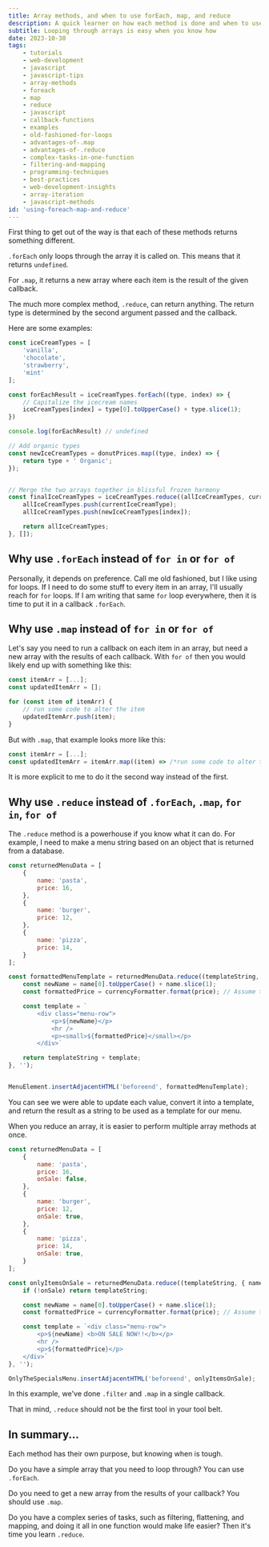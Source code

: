 ```yaml
---
title: Array methods, and when to use forEach, map, and reduce
description: A quick learner on how each method is done and when to use them
subtitle: Looping through arrays is easy when you know how
date: 2023-10-30
tags:
    - tutorials
    - web-development
    - javascript
    - javascript-tips
    - array-methods
    - foreach
    - map
    - reduce
    - javascript
    - callback-functions
    - examples
    - old-fashioned-for-loops
    - advantages-of-.map
    - advantages-of-.reduce
    - complex-tasks-in-one-function
    - filtering-and-mapping
    - programming-techniques
    - best-practices
    - web-development-insights
    - array-iteration
    - javascript-methods
id: 'using-foreach-map-and-reduce'
---
```


First thing to get out of the way is that each of these methods returns something different. 

`.forEach` only loops through the array it is called on. This means that it returns `undefined`.

For `.map`, it returns a new array where each item is the result of the given callback.

The much more complex method, `.reduce`, can return anything. The return type is determined by the second argument passed and the callback.

Here are some examples:
```js
const iceCreamTypes = [
    'vanilla',
    'chocolate',
    'strawberry',
    'mint'
];

const forEachResult = iceCreamTypes.forEach((type, index) => {
    // Capitalize the icecream names
    iceCreamTypes[index] = type[0].toUpperCase() + type.slice(1);
})

console.log(forEachResult) // undefined

// Add organic types
const newIceCreamTypes = donutPrices.map((type, index) => {
    return type + ' Organic';
});


// Merge the two arrays together in blissful frozen harmony
const finalIceCreamTypes = iceCreamTypes.reduce((allIceCreamTypes, currentIceCreamType, index) => {
    allIceCreamTypes.push(currentIceCreamType);
    allIceCreamTypes.push(newIceCreamTypes[index]);

    return allIceCreamTypes;
}, []);
```

## Why use `.forEach` instead of `for in` or `for of`

Personally, it depends on preference. Call me old fashioned, but I like using for loops. If I need to do some stuff to every item in an array, I'll usually reach for `for` loops. If I am writing that same `for` loop everywhere, then it is time to put it in a callback `.forEach`.

## Why use `.map` instead of `for in` or `for of`

Let's say you need to run a callback on each item in an array, but need a new array with the results of each callback. With `for of` then you would likely end up with something like this:

```js
const itemArr = [...];
const updatedItemArr = [];

for (const item of itemArr) {
    // run some code to alter the item
    updatedItemArr.push(item);
}
```

But with `.map`, that example looks more like this:

```js
const itemArr = [...];
const updatedItemArr = itemArr.map((item) => /*run some code to alter the item */);
```

It is more explicit to me to do it the second way instead of the first.

## Why use `.reduce` instead of `.forEach`, `.map`, `for in`, `for of`

The `.reduce` method is a powerhouse if you know what it can do. For example, I need to make a menu string based on an object that is returned from a database.

```js
const returnedMenuData = [
    {
        name: 'pasta',
        price: 16,
    },
    {
        name: 'burger',
        price: 12,
    },
    {
        name: 'pizza',
        price: 14,
    }
];

const formattedMenuTemplate = returnedMenuData.reduce((templateString, { name, price }) => {
    const newName = name[0].toUpperCase() + name.slice(1);
    const formattedPrice = currencyFormatter.format(price); // Assume this is an Intl.NumberFormat object

    const template = `
        <div class="menu-row">
            <p>${newName}</p>
            <hr />
            <p><small>${formattedPrice}</small></p>
        </div>`

    return templateString + template;
}, '');


MenuElement.insertAdjacentHTML('beforeend', formattedMenuTemplate);
```

You can see we were able to update each value, convert it into a template, and return the result as a string to be used as a template for our menu.

When you reduce an array, it is easier to perform multiple array methods at once.

```js
const returnedMenuData = [
    {
        name: 'pasta',
        price: 16,
        onSale: false,
    },
    {
        name: 'burger',
        price: 12,
        onSale: true,
    },
    {
        name: 'pizza',
        price: 14,
        onSale: true,
    }
];

const onlyItemsOnSale = returnedMenuData.reduce((templateString, { name, price, onSale }) => {
    if (!onSale) return templateString;

    const newName = name[0].toUpperCase() + name.slice(1);
    const formattedPrice = currencyFormatter.format(price); // Assume this is an Intl.NumberFormat object

    const template = `<div class="menu-row">
        <p>${newName} <b>ON SALE NOW!!</b></p>
        <hr />
        <p>${formattedPrice}</p>
    </div>`
}, '');

OnlyTheSpecialsMenu.insertAdjacentHTML('beforeend', onlyItemsOnSale);
```

In this example, we've done `.filter` and `.map` in a single callback. 

That in mind, `.reduce` should not be the first tool in your tool belt.

## In summary...

Each method has their own purpose, but knowing when is tough. 

Do you have a simple array that you need to loop through? You can use `.forEach`.

Do you need to get a new array from the results of your callback? You should use `.map`.

Do you have a complex series of tasks, such as filtering, flattening, and mapping, and doing it all in one function would make life easier? Then it's time you learn `.reduce`.